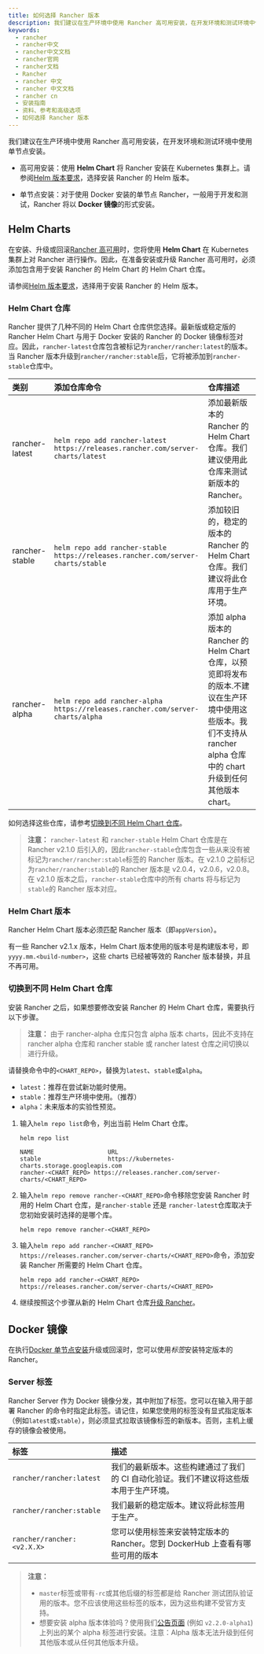 ```yaml
---
title: 如何选择 Rancher 版本
description: 我们建议在生产环境中使用 Rancher 高可用安装，在开发环境和测试环境中使用单节点安装。高可用安装：使用Helm Chart 将 Rancher 安装在 Kubernetes 集群上。请参阅Helm 版本要求，选择安装 Rancher 的 Helm 版本。单节点安装：对于使用 Docker 安装的单节点 Rancher，一般用于开发和测试，Rancher 将以Docker 镜像的形式安装。
keywords:
  - rancher
  - rancher中文
  - rancher中文文档
  - rancher官网
  - rancher文档
  - Rancher
  - rancher 中文
  - rancher 中文文档
  - rancher cn
  - 安装指南
  - 资料、参考和高级选项
  - 如何选择 Rancher 版本
---
```


我们建议在生产环境中使用 Rancher 高可用安装，在开发环境和测试环境中使用单节点安装。

- 高可用安装：使用 **Helm Chart** 将 Rancher 安装在 Kubernetes 集群上。请参阅[Helm 版本要求](/docs/rancher2/installation/options/helm-version/_index)，选择安装 Rancher 的 Helm 版本。

- 单节点安装：对于使用 Docker 安装的单节点 Rancher，一般用于开发和测试，Rancher 将以 **Docker 镜像**的形式安装。

## Helm Charts

在安装、升级或回滚[Rancher 高可用](/docs/rancher2/installation/k8s-install/_index)时，您将使用 **Helm Chart** 在 Kubernetes 集群上对 Rancher 进行操作。因此，在准备安装或升级 Rancher 高可用时，必须添加包含用于安装 Rancher 的 Helm Chart 的 Helm Chart 仓库。

请参阅[Helm 版本要求](/docs/rancher2/installation/options/helm-version/_index)，选择用于安装 Rancher 的 Helm 版本。

### Helm Chart 仓库

Rancher 提供了几种不同的 Helm Chart 仓库供您选择。最新版或稳定版的 Rancher Helm Chart 与用于 Docker 安装的 Rancher 的 Docker 镜像标签对应。因此，`rancher-latest`仓库包含被标记为`rancher/rancher:latest`的版本。当 Rancher 版本升级到`rancher/rancher:stable`后，它将被添加到`rancher-stable`仓库中。

| 类别           | 添加仓库命令                                                                     | 仓库描述                                                                                                                                                                |
| :------------- | :------------------------------------------------------------------------------- | :---------------------------------------------------------------------------------------------------------------------------------------------------------------------- |
| rancher-latest | `helm repo add rancher-latest https://releases.rancher.com/server-charts/latest` | 添加最新版本的 Rancher 的 Helm Chart 仓库。我们建议使用此仓库来测试新版本的 Rancher。                                                                                   |
| rancher-stable | `helm repo add rancher-stable https://releases.rancher.com/server-charts/stable` | 添加较旧的，稳定的版本的 Rancher 的 Helm Chart 仓库。我们建议将此仓库用于生产环境。                                                                                     |
| rancher-alpha  | `helm repo add rancher-alpha https://releases.rancher.com/server-charts/alpha`   | 添加 alpha 版本的 Rancher 的 Helm Chart 仓库，以预览即将发布的版本.不建议在生产环境中使用这些版本。我们不支持从 rancher alpha 仓库中的 chart 升级到任何其他版本 chart。 |

如何选择这些仓库，请参考[切换到不同 Helm Chart 仓库](#切换到不同-helm-chart-仓库)。

> **注意：** `rancher-latest` 和 `rancher-stable` Helm Chart 仓库是在 Rancher v2.1.0 后引入的，因此`rancher-stable`仓库包含一些从来没有被标记为`rancher/rancher:stable`标签的 Rancher 版本。在 v2.1.0 之前标记为`rancher/rancher:stable`的 Rancher 版本是 v2.0.4，v2.0.6，v2.0.8。在 v2.1.0 版本之后，`rancher-stable`仓库中的所有 charts 将与标记为`stable`的 Rancher 版本对应。

### Helm Chart 版本

Rancher Helm Chart 版本必须匹配 Rancher 版本（即`appVersion`）。

有一些 Rancher v2.1.x 版本，Helm Chart 版本使用的版本号是构建版本号，即`yyyy.mm.<build-number>`，这些 charts 已经被等效的 Rancher 版本替换，并且不再可用。

### 切换到不同 Helm Chart 仓库

安装 Rancher 之后，如果想要修改安装 Rancher 的 Helm Chart 仓库，需要执行以下步骤。

> **注意：** 由于 rancher-alpha 仓库只包含 alpha 版本 charts，因此不支持在 rancher alpha 仓库和 rancher stable 或 rancher latest 仓库之间切换以进行升级。

请替换命令中的`<CHART_REPO>`，替换为`latest`、`stable`或`alpha`。

- `latest`：推荐在尝试新功能时使用。
- `stable`：推荐生产环境中使用。（推荐）
- `alpha`：未来版本的实验性预览。

1. 输入`helm repo list`命令，列出当前 Helm Chart 仓库。

   ```plain
   helm repo list

   NAME          	        URL
   stable        	        https://kubernetes-charts.storage.googleapis.com
   rancher-<CHART_REPO>	https://releases.rancher.com/server-charts/<CHART_REPO>
   ```

2. 输入`helm repo remove rancher-<CHART_REPO>`命令移除您安装 Rancher 时用的 Helm Chart 仓库，是`rancher-stable` 还是 `rancher-latest`仓库取决于您初始安装时选择的是哪个库。

   ```plain
   helm repo remove rancher-<CHART_REPO>
   ```

3. 输入`helm repo add rancher-<CHART_REPO> https://releases.rancher.com/server-charts/<CHART_REPO>`命令，添加安装 Rancher 所需要的 Helm Chart 仓库。

   ```plain
   helm repo add rancher-<CHART_REPO> https://releases.rancher.com/server-charts/<CHART_REPO>
   ```

4. 继续按照这个步骤从新的 Helm Chart 仓库[升级 Rancher](/docs/rancher2/installation_new/install-rancher-on-k8s/upgrades/ha/_index)。

## Docker 镜像

在执行[Docker 单节点安装](/docs/rancher2/installation/other-installation-methods/single-node-docker/_index/)升级或回滚时，您可以使用*标签*安装特定版本的 Rancher。

### Server 标签

Rancher Server 作为 Docker 镜像分发，其中附加了标签。您可以在输入用于部署 Rancher 的命令时指定此标签。请记住，如果您使用的标签没有显式指定版本（例如`latest`或`stable`），则必须显式拉取该镜像标签的新版本。否则，主机上缓存的镜像会被使用。

| 标签                       | 描述                                                                                   |
| :------------------------- | :------------------------------------------------------------------------------------- |
| `rancher/rancher:latest`   | 我们的最新版本。这些构建通过了我们的 CI 自动化验证。我们不建议将这些版本用于生产环境。 |
| `rancher/rancher:stable`   | 我们最新的稳定版本。建议将此标签用于生产。                                             |
| `rancher/rancher:<v2.X.X>` | 您可以使用标签来安装特定版本的 Rancher。您到 DockerHub 上查看有哪些可用的版本          |

> **注意：**
>
> - `master`标签或带有`-rc`或其他后缀的标签都是给 Rancher 测试团队验证用的版本。您不应该使用这些标签的版本，因为这些构建不受官方支持。
> - 想要安装 alpha 版本体验吗？使用我们[公告页面](https://forums.rancher.com/c/announcements) (例如 `v2.2.0-alpha1`)上列出的某个 alpha 标签进行安装。注意：Alpha 版本无法升级到任何其他版本或从任何其他版本升级。
